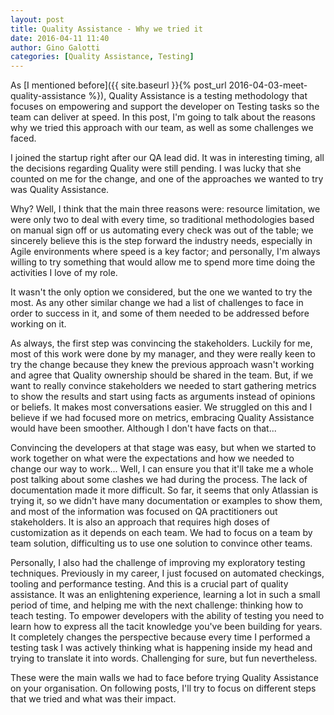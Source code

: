 ```yaml
---
layout: post
title: Quality Assistance - Why we tried it
date: 2016-04-11 11:40
author: Gino Galotti
categories: [Quality Assistance, Testing]
---
```

As [I mentioned before]({{ site.baseurl }}{% post_url 2016-04-03-meet-quality-assistance %}), Quality Assistance is a testing methodology that focuses on empowering and support the developer on Testing tasks so the team can deliver at speed. In this post, I'm going to talk about the reasons why we tried this approach with our team, as well as some challenges we faced.

I joined the startup right after our QA lead did. It was in interesting timing, all the decisions regarding Quality were still pending. I was lucky that she counted on me for the change, and one of the approaches we wanted to try was Quality Assistance.

Why? Well, I think that the main three reasons were: resource limitation, we were only two to deal with every time, so traditional methodologies based on manual sign off or us automating every check was out of the table; we sincerely believe this is the step forward the industry needs, especially in Agile environments where speed is a key factor; and personally, I'm always willing to try something that would allow me to spend more time doing the activities I love of my role.

It wasn't the only option we considered, but the one we wanted to try the most. As any other similar change we had a list of challenges to face in order to success in it, and some of them needed to be addressed before working on it.

As always, the first step was convincing the stakeholders. Luckily for me, most of this work were done by my manager, and they were really keen to try the change because they knew the previous approach wasn't working and agree that Quality ownership should be shared in the team. But, if we want to really convince stakeholders we needed to start gathering metrics to show the results and start using facts as arguments instead of opinions or beliefs. It makes most conversations easier. We struggled on this and I believe if we had focused more on metrics, embracing Quality Assistance would have been smoother. Although I don't have facts on that...

Convincing the developers at that stage was easy, but when we started to work together on what were the expectations and how we needed to change our way to work... Well, I can ensure you that it'll take me a whole post talking about some clashes we had during the process. The lack of documentation made it more difficult. So far, it seems that only Atlassian is trying it, so we didn't have many documentation or examples to show them, and most of the information was focused on QA practitioners out stakeholders. It is also an approach that requires high doses of customization as it depends on each team. We had to focus on a team by team solution, difficulting us to use one solution to convince other teams.

Personally, I also had the challenge of improving my exploratory testing techniques. Previously in my career, I just focused on automated checkings, tooling and performance testing. And this is a crucial part of quality assistance. It was an enlightening experience, learning a lot in such a small period of time, and helping me with the next challenge: thinking how to teach testing. To empower developers with the ability of testing you need to learn how to express all the tacit knowledge you've been building for years. It completely changes the perspective because every time I performed a testing task I was actively thinking what is happening inside my head and trying to translate it into words. Challenging for sure, but fun nevertheless.

These were the main walls we had to face before trying Quality Assistance on your organisation. On following posts, I'll try to focus on different steps that we tried and what was their impact.